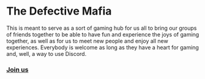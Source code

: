 # The Defective Mafia

This is meant to serve as a sort of gaming hub for us all to bring our groups of friends together to be able to have fun and experience the joys of gaming together, as well as for us to meet new people and enjoy all new experiences. Everybody is welcome as long as they have a heart for gaming and, well, a way to use Discord.

### [Join us](http://join.defectivemafia.com)
